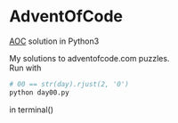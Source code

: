 # AdventOfCode
[AOC](https://adventofcode.com/) solution in Python3

My solutions to adventofcode.com puzzles.   
Run with
```python
# 00 == str(day).rjust(2, '0')
python day00.py
```
in terminal()
